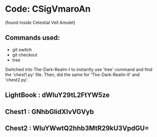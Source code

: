 # Code: CSigVmaroAn
(found inside Celestial Veil Amulet)

## Commands used:
- git switch
- git checkout
- tree

Switched into The-Dark-Realm-I to instantly use 'tree' command and find the 'chest1.py' file. Then, did the same for 'The-Dark-Realm-II' and 'chest2.py'.

## LightBook  : dWIuY29tL2FtYW5ze
## Chest1     : GNhbGlidXIvVGVyb
## Chest2     : WluYWwtQ2hhb3MtR29kU3VpdGU=

